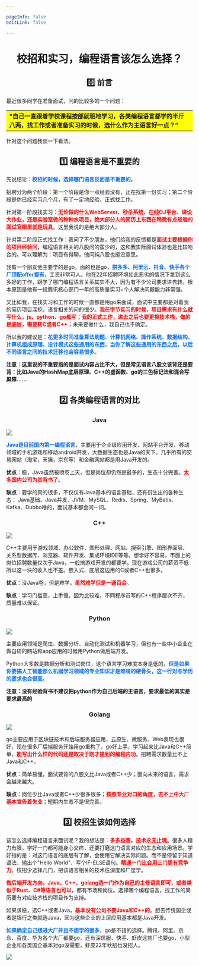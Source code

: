 ```yaml
---

pageInfo: false
editLink: false

---
```


<p id="标题"></p>

<h1 align="center">校招和实习，编程语言该怎么选择？</h1>

<p id="标题"></p>

<h2 align="center"> 0️⃣ 前言</h2>

最近很多同学在准备面试，问的比较多的一个问题：

<table><tr><td bgcolor=yellow><b>“自己一直跟着学校课程按部就班地学习，各类编程语言都学的半斤八两，找工作或者准备实习的时候，选什么作为主语言好一点？”
</b></td></tr></table>


针对这个问题我谈一下看法。

<p id="标题"></p>

<h2 align="center">1️⃣ 编程语言是不重要的</h2>


先说结论：<font color=:#E6E6FA><b>校招的时候，选择哪门语言反而是不重要的</b></font>。

招聘分为两个阶段：第一个阶段是你一点经验没有，正在找第一份实习；第二个阶段是你已经实习几个月，有了一定地经验，正式找工作。

针对第一阶段找实习：<font color=red><b>无论做的什么WebServer、秒杀系统、在线OJ平台、课设大作业，还是实验室做的种种水项目，绝大部分人的简历上东西在稍微有点经验的面试官眼里就是玩具</b></font>。这里我说的是绝大部分人。

针对第二阶段正式找工作：我问了不少朋友，他们给我的反馈都是<font color=red><b>面试主要根据你的项目经验问</b></font>，编程语言相关的八股问的蛮少的，这和我实际面试体验也是比较吻合的。可以理解为：项目有得聊，他问纯八股也挺没意思。

我有一个朋友他主要学的是go，面的也是go，<font color=:#E6E6FA><b>拼多多、阿里云、抖音、快手各个厂顶配offer都有</b></font>，工资非常可人。他在22年招聘环境如此恶劣的情况下拿到这么多好的工作，跟学了哪门编程语言关系其实不大，因为有不少公司要求进去转。根本原因是他有一段腾讯核心部门一年的高质量实习+个人解决问题能力非常强。

又比如我，在找实习和工作的时候一直都是用go来面试，面试中主要都是对着我的简历项目深挖，语言相关的问的很少。<font color=red><b>我在字节实习的时候，项目需求有什么就写什么，js、python、go都写；我的正式工作，进去之后也要更换技术栈，做的是底层，需要转C或者C++</b></font>；未来要做什么，我自己也不确定。

所以我的建议是：<font color=:#E6E6FA><b>花更多时间准备算法刷题、计算机网络、操作系统、数据结构、计算机组成原理、设计模式这些通用的东西，当你了解这些通用的东西之后，以后不同语言之间的技术迁移也会容易很多</b></font>。

**注意：这里说的不重要指的是面试内容占比不大，但是常见语言八股文该背还是要背：比如Java的HashMap底层原理、C++的虚函数、go的三色标记法和混合写屏障......**

<p id="标题"></p>

<h2 align="center">2️⃣ 各类编程语言的对比</h2>


<p id="标题"></p>

<h3 align="center">Java</h3>

![](https://pic.imgdb.cn/item/6402ebdef144a0100752eebe.jpg)


<font color=:#E6E6FA><b>Java是目前国内第一编程语言</b></font>，主要用于企业级应用开发、网站平台开发、移动领域的手机游戏和移动android开发，大数据生态也是Java的天下。几乎所有的交易网站（淘宝，天猫，京东等）和金融网站都是用Java开发的。

**优点**：稳，Java虽然被喷卷上天，但是岗位却仍然是最多的，生态十分完善。<font color=red><b>太多国内公司为其背书了</b></font>。

**缺点**：要学的真的很多，不仅仅有Java基本的语言基础，还有衍生出的各种生态： Java基础、Java并发、JVM、MySQL、Redis、Spring、MyBatis、Kafka、Dubbo啥的，面试基本都会问一问。
<p id="标题"></p>

<h3 align="center">C++</h3>

![](https://pic.imgdb.cn/item/6402ec1df144a01007535841.jpg)

C++主要用于游戏领域、办公软件、图形处理、网站、搜索引擎、图形界面层、关系型数据库、浏览器、软件开发、集成环境IDE等等。想学好不容易，市面上的岗位招聘数量仅次于Java，一般搞游戏开发的都要学，现在游戏公司的薪资不低所以这一块的收入也不差。嵌入式、底层这边用的C或者C++也很多。

**优点**：没Java卷，但是难学。<font color=red><b>虽然难学但是一通百会</b></font>。

**缺点**：学习门槛高，上手慢。因为比较难，不同程序员写的C++程序层次不齐，质量难以保证。
<p id="标题"></p>

<h3 align="center">Python</h3>

![](https://pic.imgdb.cn/item/6402ecfaf144a0100755299c.jpg)

主要应用领域是爬虫、数据分析、自动化测试和机器学习，但也有一些中小企业在做自研的网站和app应用的时候用Python做后端开发。

Python大多数是数据分析和测试岗位，这个语言学习难度本身是低的，<font color=:#E6E6FA><b>但是如果你要搞人工智能那么机器学习领域的专业知识才是难啃的硬骨头，这一行对与学历的要求也会很高</b></font>。

**注意：没有经验背书不建议把python作为自己后端的主语言，要求最低的其实是要求最高的**

<p id="标题"></p>

<h3 align="center">Golang</h3>

![](https://pic.imgdb.cn/item/6402eca5f144a01007547d62.jpg)

go主要应用于区块链技术和后端服务器应用，云原生、微服务、Web表现也很好，现在很多厂后端服务开始用go重构了。go好上手，学习起来比Java和C++简单，<font color=red><b>能写出什么样的代码还是取决于刚才提到的编程内功</b></font>。招聘需求数量比不上Java和C++。

**优点**：简单易懂，面试要背的八股文比Java或者C++少；面向未来的语言，需求会越来越大。

**缺点**：岗位少比Java或者C++少很多很多；<font color=red><b>按照专业对口的角度，去不上中大厂基本宣告着失业</b></font>；短期内生态不是很完善。

<p id="标题"></p>

<h2 align="center">3️⃣ 校招生该如何选择</h2>

该怎么选择编程语言来面试呢？我的想法是：<font color=red><b>多多益善，技术永无止境</b></font>。很多人精力有限，学好一门都可能身心交瘁，还要打磨这门语言对应的生态和应用场景。学好指的是：对这门语言的底层有了解，会使用它解决实际问题。而不是停留于知道语法、输出个"Hello World"、写个IF-ELSE语句。<font color=red><b>精通一门比会用三门更有竞争力</b></font>，校招少选择几门，把该语言相关的技术往深度和广度学。

<font color=red><b>做后端开发方向，Java、C++、golang选一门作为自己的主修语言即可，或者类似于Rust、C#等语言也可以</b></font>，都有市场和岗位。选择哪个编程语言，找工作的简历要有对应技术栈的项目作为支持。

如果求稳，选C++或者Java，<font color=red><b>基本没有公司不要Java和C++的</b></font>。想去传统国企或者是银行之类就选Java，因为这些企业的上层应用基本都是Java开发。

<font color=:#E6E6FA><b>如果确定自己想进大厂并且不想学的很多</b></font>，go是不错的选择。腾讯、阿里、京东、百度、华为各个大厂都要go，还有深信服、快手、虾皮这些厂也要go，小型企业和各类国企基本对go没需要，虾皮22年秋招也没招人。

![](https://pic.imgdb.cn/item/6402ee41f144a01007574422.jpg)
